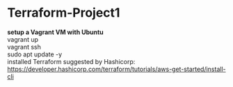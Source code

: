 # Terraform-Project1
**setup a Vagrant VM with Ubuntu**  
  vagrant up  
  vagrant ssh  
  sudo apt update -y  
installed Terraform suggested by Hashicorp: https://developer.hashicorp.com/terraform/tutorials/aws-get-started/install-cli


